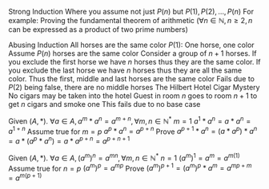 Strong Induction
	Where you assume not just $P(n)$ but $P(1), P(2), \dots, P(n)$
	For example:
		Proving the fundamental theorem of arithmetic $(\forall n \in \mathbb{N}, n \geq 2, n$ can be expressed as a product of two prime numbers$)$ 

Abusing Induction
	All horses are the same color
		$P(1):$ One horse, one color
		Assume $P(n)$ horses are the same color
		Consider a group of $n+1$ horses. If you exclude the first horse we have $n$ horses thus they are the same color. If you exclude the last horse we have $n$ horses thus they are all the same color. Thus the first, middle and last horses are the same color
		Fails due to $P(2)$ being false, there are no middle horses
	The Hilbert Hotel Cigar Mystery
		No cigars may be taken into the hotel
		Guest in room $n$ goes to room $n+1$ to get $n$ cigars and smoke one
		This fails due to no base case

Given $(A, *)$. $\forall a \in A, a^m * a^n = a^{m+n}, \forall m, n \in \mathbb{N}^*$
	$m=1$
		$a^1 * a^n = a*a^n = a^{1 + n}$
	Assume true for $m=p$
		$a^p * a^n = a^{p+n}$
	Prove 
		$a^{p+1} * a^n = (a*a^p)*a^n = a*(a^p*a^n) = a*a^{p+n} = a^{p+n+1}$

Given $(A, *)$. $\forall a \in A, (a^m)^n = a^{mn}, \forall m, n \in \mathbb{N}^*$
	$n=1$
		$(a^m)^1 = a^m = a^{m(1)}$
	Assume true for $n=p$
		$(a^m)^p = a^{mp}$
	Prove
		$(a^m)^{p+1} = (a^m)^p * a^m = a^{mp + m} = a^{m(p+1)}$
		